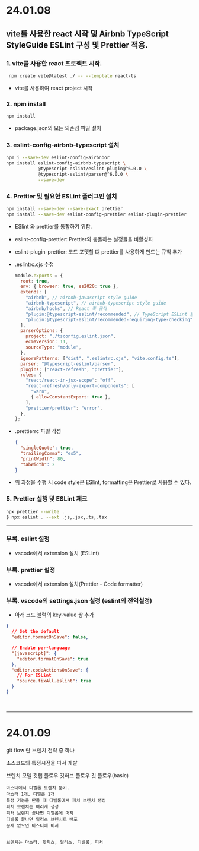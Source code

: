 # 24.01.08

## vite를 사용한 react 시작 및 Airbnb TypeScript StyleGuide ESLint 구성 및 Prettier 적용.

### 1. vite를 사용한 react 프로젝트 시작.

```bash
 npm create vite@latest ./ -- --template react-ts
```

- vite를 사용하여 react project 시작

### 2. npm install

```bash
npm install
```

- package.json의 모든 의존성 파일 설치

### 3. eslint-config-airbnb-typescript 설치

```bash
npm i --save-dev eslint-config-airbnbor
npm install eslint-config-airbnb-typescript \
            @typescript-eslint/eslint-plugin@^6.0.0 \
            @typescript-eslint/parser@^6.0.0 \
            --save-dev
```

### 4. Prettier 및 필요한 ESLint 플러그인 설치

```bash
npm install --save-dev --save-exact prettier
npm install --save-dev eslint-config-prettier eslint-plugin-prettier
```

- ESlint 와 prettier를 통합하기 위함.
- eslint-config-prettier: Prettier와 충돌하는 설정들을 비활성화
- eslint-plugin-prettier: 코드 포맷할 떄 prettier를 사용하게 만드는 규칙 추가
- .eslintrc.cjs 수정

  ```cjs
  module.exports = {
    root: true,
    env: { browser: true, es2020: true },
    extends: [
      "airbnb", // airbnb-javascript style guide
      "airbnb-typescript", // airbnb-typescript style guide
      "airbnb/hooks", // React 훅 규칙
      "plugin:@typescript-eslint/recommended", // TypeScript ESLint 플러그인의 기본 권장 사항
      "plugin:@typescript-eslint/recommended-requiring-type-checking",
    ],
    parserOptions: {
      project: "./tsconfig.eslint.json",
      ecmaVersion: 11,
      sourceType: "module",
    },
    ignorePatterns: ["dist", ".eslintrc.cjs", "vite.config.ts"],
    parser: "@typescript-eslint/parser",
    plugins: ["react-refresh", "prettier"],
    rules: {
      "react/react-in-jsx-scope": "off",
      "react-refresh/only-export-components": [
        "warn",
        { allowConstantExport: true },
      ],
      "prettier/prettier": "error",
    },
  };
  ```

- .prettierrc 파일 작성
  ```json
  {
    "singleQuote": true,
    "trailingComma": "es5",
    "printWidth": 80,
    "tabWidth": 2
  }
  ```

- 위 과정을 수행 시 code style은 ESlint, formatting은 Prettier로 사용할 수 있다.

### 5. Prettier 실행 및 ESLint 체크
```bash
npx prettier --write .
$ npx eslint . --ext .js,.jsx,.ts,.tsx
```

<hr>

### 부록. eslint 설정

- vscode에서 extension 설치 (ESLint)

### 부록. prettier 설정

- vscode에서 extension 설치(Prettier - Code formatter)

### 부록. vscode의 settings.json 설정 (eslint의 전역설정)

- 아래 코드 블럭의 key-value 쌍 추가

```json
{
  // Set the default
  "editor.formatOnSave": false,

  // Enable per-language
  "[javascript]": {
    "editor.formatOnSave": true
  },
  "editor.codeActionsOnSave": {
    // For ESLint
    "source.fixAll.eslint": true
  }
}
```

<br>
<hr>

# 24.01.09

git flow 란 브렌치 전략 중 하나

소스코드의 특정시점을 따서 개발

브렌치 모델
  깃랩 플로우
  깃허브 플로우
  깃 플로우(basic)

    마스터에서 디벨롭 브렌치 분기.
    마스터 1개, 디벨롭 1개
    특정 기능을 만들 때 디벨롭에서 피처 브렌치 생성
    피처 브렌치는 여러개 생성
    피처 브렌치 끝나면 디벨롭에 머지
    디벨롭 끝나면 릴리스 브렌치로 배포
    문제 없으면 마스터에 머지


    브렌치는 마스터, 핫픽스, 릴리스, 디벨롭, 피처

    

